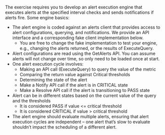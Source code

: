 The exercise requires you to develop an alert execution engine that executes alerts at the specified interval checks and sends notifications if alerts fire. Some engine basics:

- The alert engine is coded against an alerts client that provides access to alert configurations, querying, and notifications. We provide an API interface and a corresponding fake client implementation below.
    - You are free to change the fake implementation to test your engine, e.g., changing the alerts returned, or the results of ExecuteQuery.
- Alert configurations are read using the GetAlerts API. You can assume alerts will not change over time, so only need to be loaded once at start.
- One alert execution cycle involves:
    - Making an API call (ExecuteQuery) to query the value of the metric
    - Comparing the return value against Critical thresholds
    - Determining the state of the alert
    - Make a Notify API call if the alert is in CRITICAL state
    - Make a Resolve API call if the alert is transitioning to PASS state
- Alert can be in different states based on the current value of the query and the thresholds
    - It is considered PASS if value <= critical threshold
    - It is considered CRITICAL if value > critical threshold
- The alert engine should evaluate multiple alerts, ensuring that alert execution cycles are independent – one alert that’s slow to evaluate shouldn’t impact the scheduling of a different alert.

